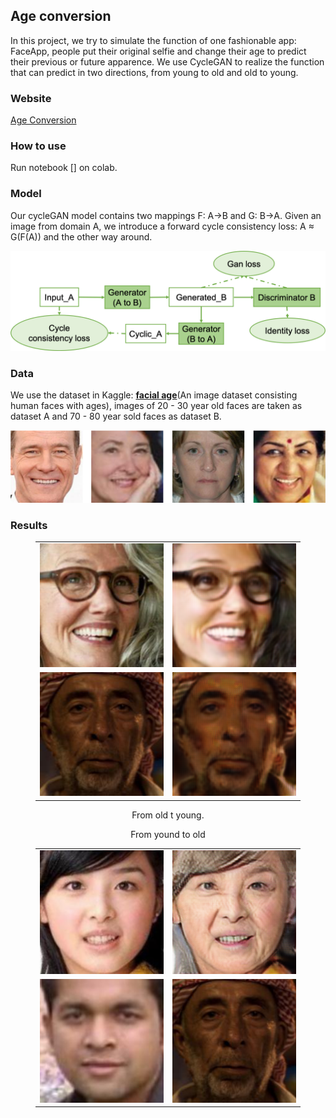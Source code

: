 ##  Age conversion
In this project, we try to simulate the function of one fashionable app: FaceApp, people put their original selfie and change their age to predict their previous or future apparence. We use  CycleGAN to realize the function that can predict in two directions, from young to old and old to young.

### Website
[Age Conversion](https://jingc123.github.io/Age-Conversion/)
### How to use
Run notebook [] on colab.

### Model
Our cycleGAN model contains two mappings F: A->B and G: B->A. Given an image from domain A, we introduce a forward cycle consistency loss: A ≈ G(F(A)) and the other way around.

<div align=center><img src="https://github.com/JingC123/Age-Conversion/blob/main/imgs/cycle_gan.png/" width="600px" /></div>

### Data
We use the dataset in Kaggle: [**facial age**](https://www.kaggle.com/frabbisw/facial-age)(An image dataset consisting human faces with ages), images of 20 - 30 year old faces are taken as dataset A and 70 - 80 year sold faces as dataset B.

<div align=center><img src="https://github.com/JingC123/Age-Conversion/blob/main/imgs/dataset.png/" width="600px" /></div>
  
### Results

<div align=center>
<figure class="half">
  <table>
    <tr>
      <td align=center>
        <img style="width:200px;" src="https://github.com/JingC123/Age-Conversion/blob/main/imgs/o2y_1o.png/" >
      </td>
      <td align=center>
        <img style="width:200px;" src="https://github.com/JingC123/Age-Conversion/blob/main/imgs/o2y_1y.png/">
      </td>
    </tr>
        <tr>
      <td align=center>
        <img style="width:200px;" src="https://github.com/JingC123/Age-Conversion/blob/main/imgs/o2y_2o.png/" >
      </td>
      <td align=center>
        <img style="width:200px;" src="https://github.com/JingC123/Age-Conversion/blob/main/imgs/o2y_2y.png/">
      </td>
    </tr>
  </table>
  <figcaption>From old t young.</figcaption>
</figure>
</div>

<div align=center>
<figure class="half">
  <table >
    <tr>
      <td align=center>
        <img style="width:200px;" src="https://github.com/JingC123/Age-Conversion/blob/main/imgs/y2o_1y.png/" >
      </td>
      <td align=center>
        <img style="width:200px;" src="https://github.com/JingC123/Age-Conversion/blob/main/imgs/y2o_1o.png/">
      </td>
    </tr>
        <tr>
      <td align=center>
        <img style="width:200px;" src="https://github.com/JingC123/Age-Conversion/blob/main/imgs/y2o_2y.png/" >
      </td>
      <td align=center>
        <img style="width:200px;" src="https://github.com/JingC123/Age-Conversion/blob/main/imgs/y2o_2o.png/">
      </td>
    </tr>
    <figcaption>From yound to old </figcaption>
  </table>
</figure>
</div>



